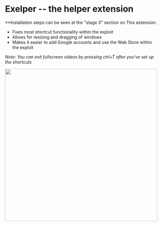 # Exelper -- the helper extension 
**Installation steps can be seen at the "stage 3" section on 
This extension:

- Fixes most shortcut functionality within the exploit
- Allows for resizing and dragging of windows
- Makes it easier to add Google accounts and use the Web Store within the exploit

*Note: You can exit fullscreen videos by pressing ctrl+T after you've set up the shortcuts*

<img src="https://github.com/username-pass/exelper/assets/144500273/8a5ed73f-e3db-4944-b271-c47cd8b71233" width="500">
